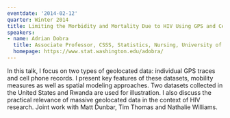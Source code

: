 ```yaml
---
eventdate: '2014-02-12'
quarter: Winter 2014
title: Limiting the Morbidity and Mortality Due to HIV Using GPS and Cell Phone Records
speakers:
- name: Adrian Dobra
  title: Associate Professor, CSSS, Statistics, Nursing, University of Washington
  homepage: https://www.stat.washington.edu/adobra/
---
```

In this talk, I focus on two types of geolocated data: individual GPS traces and cell phone records. I present key features of these datasets, mobility measures as well as spatial modeling approaches. Two datasets collected in the United States and Rwanda are used for illustration. I also discuss the practical relevance of massive geolocated data in the context of HIV research. Joint work with Matt Dunbar, Tim Thomas and Nathalie Williams.
